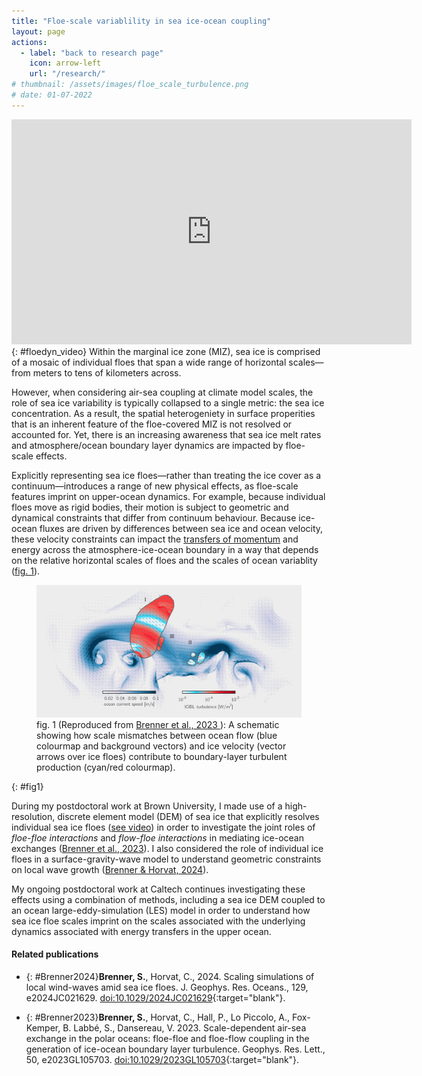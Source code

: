 ```yaml
---
title: "Floe-scale variablility in sea ice-ocean coupling"
layout: page
actions:   
  - label: "back to research page"
    icon: arrow-left
    url: "/research/"   
# thumbnail: /assets/images/floe_scale_turbulence.png    
# date: 01-07-2022
---
```


<div class="embed-responsive embed-responsive-16by9">
  <iframe width="640" height="360" src="https://www.youtube.com/embed/UBqMkirHENs" frameborder="0" allow="accelerometer; autoplay; clipboard-write; encrypted-media; gyroscope; picture-in-picture; web-share" allowfullscreen></iframe>
</div> {: #floedyn_video}
Within the marginal ice zone (MIZ), sea ice is comprised of a mosaic of individual floes that span a wide range of horizontal scales—from meters to tens of kilometers across. 

However, when considering air-sea coupling at climate model scales, the role of sea ice variability is typically collapsed to a single metric: the sea ice concentration. 
As a result, the spatial heterogeniety in surface properities that is an inherent feature of the floe-covered MIZ is not resolved or accounted for. 
Yet, there is an increasing awareness that sea ice melt rates and atmosphere/ocean boundary layer dynamics are impacted by floe-scale effects.

Explicitly representing sea ice floes—rather than treating the ice cover as a continuum—introduces a range of new physical effects, as floe-scale features imprint on upper-ocean dynamics.
For example, because individual floes move as rigid bodies, their motion is subject to geometric and dynamical constraints that differ from continuum behaviour.
Because ice-ocean fluxes are driven by differences between sea ice and ocean velocity, these velocity constraints can impact the [transfers of momentum](/research/momentum_transfer) and energy across the atmosphere-ice-ocean boundary in a way that depends on the relative horizontal scales of floes and the scales of ocean variablity ([fig. 1](#fig1)).


<figure class="align-center">
  <img src="/assets/images/floe_scale_turbulence.png">
  <figcaption>fig. 1 
    (Reproduced from 
    <a href="#Brenner2023"> 
      Brenner et al., 2023
    </a>):
    A schematic showing how scale mismatches between ocean flow (blue colourmap and background vectors) and ice velocity (vector arrows over ice floes) contribute to boundary-layer turbulent production (cyan/red colourmap).
  </figcaption> 
</figure>{: #fig1}


During my postdoctoral work at Brown University, I made use of a high-resolution, discrete element model (DEM) of sea ice that explicitly resolves individual sea ice floes ([see video](#floedyn_video)) in order to investigate the joint roles of *floe-floe interactions* and *flow-floe interactions* in mediating ice-ocean exchanges ([Brenner et al., 2023](#Brenner2023)).
I also considered the role of individual ice floes in a surface-gravity-wave model to understand geometric constraints on local wave growth ([Brenner & Horvat, 2024](#Brenner2024)).

My ongoing postdoctoral work at Caltech continues investigating these effects using a combination of methods, including a sea ice DEM coupled to an ocean large-eddy-simulation (LES) model in order to understand how sea ice floe scales imprint on the scales associated with the underlying dynamics associated with energy transfers in the upper ocean.


<!-- Through these simlulations, I am investigating scale-dependent impacts on ice-ocean coupling and surface fluxes to understand the joint roles of *floe-floe interactions* and *flow-floe interactions*. -->





#### Related publications

* {: #Brenner2024}**Brenner, S.**, Horvat, C., 2024. Scaling simulations of local wind-waves amid sea ice floes. J. Geophys. Res. Oceans., 129, e2024JC021629. [doi:10.1029/2024JC021629](https://doi.org/10.1029/2024JC021629){:target="blank"}. 

* {: #Brenner2023}**Brenner, S.**, Horvat, C., Hall, P., Lo Piccolo, A., Fox-Kemper, B. Labbé, S., Dansereau, V. 2023.
Scale-dependent air-sea exchange in the polar oceans: floe-floe and floe-flow coupling in the generation of ice-ocean boundary layer turbulence. Geophys. Res. Lett., 50, e2023GL105703. [doi:10.1029/2023GL105703](https://doi.org/10.1029/2023GL105703){:target="blank"}.

<!-- Changes in Arctic sea ice are especially pronounced by the expansion of MIZs; however, these transition regions remain poorly understood. -->